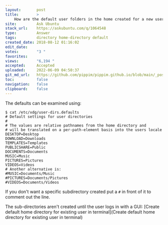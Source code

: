 ```yaml
---
layout:       post
title:        >
    How are the default user folders in the home created for a new user?
site:         Ask Ubuntu
stack_url:    https://askubuntu.com/q/1064548
type:         Answer
tags:         directory home-directory default
created_date: 2018-08-12 01:16:02
edit_date:    
votes:        "3 "
favorites:    
views:        "6,194 "
accepted:     Accepted
uploaded:     2022-06-09 04:50:37
git_md_url:   https://github.com/pippim/pippim.github.io/blob/main/_posts/2018/2018-08-12-How-are-the-default-user-folders-in-the-home-created-for-a-new-user_.md
toc:          false
navigation:   false
clipboard:    false
---
```


The defaults can be examined using:

``` 
$ cat /etc/xdg/user-dirs.defaults
# Default settings for user directories
#
# The values are relative pathnames from the home directory and
# will be translated on a per-path-element basis into the users locale
DESKTOP=Desktop
DOWNLOAD=Downloads
TEMPLATES=Templates
PUBLICSHARE=Public
DOCUMENTS=Documents
MUSIC=Music
PICTURES=Pictures
VIDEOS=Videos
# Another alternative is:
#MUSIC=Documents/Music
#PICTURES=Documents/Pictures
#VIDEOS=Documents/Videos
```

If you don't want a specific subdirectory created put a `#` in front of it to comment out the line.

The sub-directories aren't created until the user logs in with a GUI: [Create default home directory for existing user in terminal](Create default home directory for existing user in terminal)
